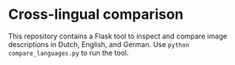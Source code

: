 # Cross-lingual comparison

This repository contains a Flask tool to inspect and compare image descriptions
in Dutch, English, and German. Use `python compare_languages.py` to run the tool.

